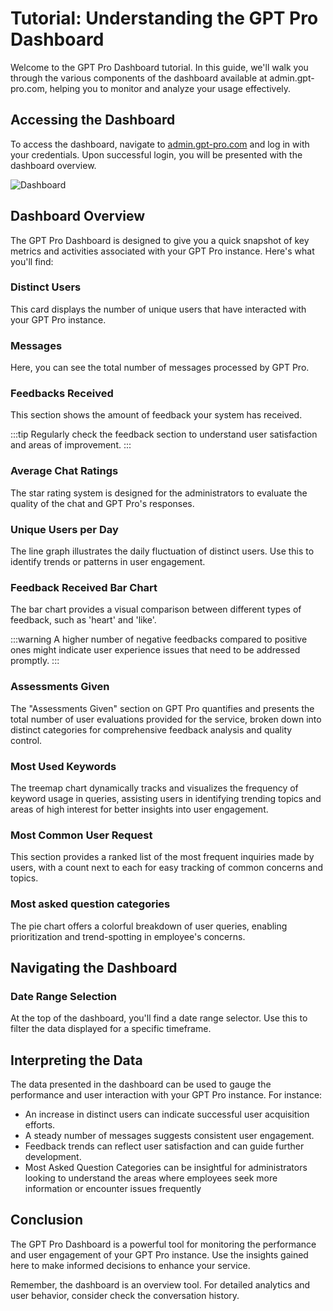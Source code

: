 # Tutorial: Understanding the GPT Pro Dashboard

Welcome to the GPT Pro Dashboard tutorial. In this guide, we'll walk you through the various components of the dashboard available at admin.gpt-pro.com, helping you to monitor and analyze your usage effectively.

## Accessing the Dashboard

To access the dashboard, navigate to [admin.gpt-pro.com](https://admin.gpt-pro.com) and log in with your credentials. Upon successful login, you will be presented with the dashboard overview.

![Dashboard](/assets/img/gpt/dashboard.png)

## Dashboard Overview

The GPT Pro Dashboard is designed to give you a quick snapshot of key metrics and activities associated with your GPT Pro instance. Here's what you'll find:

### Distinct Users

This card displays the number of unique users that have interacted with your GPT Pro instance.

### Messages

Here, you can see the total number of messages processed by GPT Pro.

### Feedbacks Received

This section shows the amount of feedback your system has received.

:::tip
Regularly check the feedback section to understand user satisfaction and areas of improvement.
:::

### Average Chat Ratings
The star rating system is designed for the administrators to evaluate the quality of the chat and GPT Pro's responses.

### Unique Users per Day

The line graph illustrates the daily fluctuation of distinct users. Use this to identify trends or patterns in user engagement.

### Feedback Received Bar Chart

The bar chart provides a visual comparison between different types of feedback, such as 'heart' and 'like'.

:::warning
A higher number of negative feedbacks compared to positive ones might indicate user experience issues that need to be addressed promptly.
:::

### Assessments Given
The "Assessments Given" section on GPT Pro quantifies and presents the total number of user evaluations provided for the service, broken down into distinct categories for comprehensive feedback analysis and quality control.

### Most Used Keywords
The treemap chart dynamically tracks and visualizes the frequency of keyword usage in queries, assisting users in identifying trending topics and areas of high interest for better insights into user engagement.

### Most Common User Request
This section provides a ranked list of the most frequent inquiries made by users, with a count next to each for easy tracking of common concerns and topics.

### Most asked question categories
The pie chart offers a colorful breakdown of user queries, enabling prioritization and trend-spotting in employee's concerns.


## Navigating the Dashboard

### Date Range Selection

At the top of the dashboard, you'll find a date range selector. Use this to filter the data displayed for a specific timeframe.


## Interpreting the Data

The data presented in the dashboard can be used to gauge the performance and user interaction with your GPT Pro instance. For instance:

- An increase in distinct users can indicate successful user acquisition efforts.
- A steady number of messages suggests consistent user engagement.
- Feedback trends can reflect user satisfaction and can guide further development.
- Most Asked Question Categories can be insightful for administrators looking to understand the areas where employees seek more information or encounter issues frequently

## Conclusion

The GPT Pro Dashboard is a powerful tool for monitoring the performance and user engagement of your GPT Pro instance. Use the insights gained here to make informed decisions to enhance your service.

Remember, the dashboard is an overview tool. For detailed analytics and user behavior, consider check the conversation history.